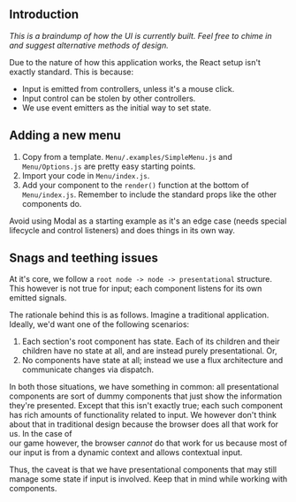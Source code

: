 ## Introduction

_This is a braindump of how the UI is currently built. Feel free to chime in and
suggest alternative methods of design._

Due to the nature of how this application works, the React setup isn't exactly
standard. This is because:
* Input is emitted from controllers, unless it's a mouse click.
* Input control can be stolen by other controllers.
* We use event emitters as the initial way to set state.

## Adding a new menu

1) Copy from a template. `Menu/.examples/SimpleMenu.js` and `Menu/Options.js`
are pretty easy starting points.
2) Import your code in `Menu/index.js`.
3) Add your component to the `render()` function at the bottom of
   `Menu/index.js`. Remember to include the standard props like the other
   components do.

Avoid using Modal as a starting example as it's an edge case (needs special
lifecycle and control listeners) and does things in its own way.

## Snags and teething issues

At it's core, we follow a `root node -> node -> presentational` structure. This
however is not true for input; each component listens for its own emitted
signals.

The rationale behind this is as follows. Imagine a traditional application.
Ideally, we'd want one of the following scenarios:
1) Each section's root component has state. Each of its children and their children
   have no state at all, and are instead purely presentational. Or,
2) No components have state at all; instead we use a flux architecture and
   communicate changes via dispatch.
   
In both those situations, we have something in common: all presentational
components are sort of dummy components that just show the information they're
presented. Except that this isn't exactly true; each such component has rich
amounts of functionality related to input. We however don't think about that in
traditional design because the browser does all that work for us. In the case of \
our game however, the browser
*cannot* do that work for us because most of our input is from a dynamic
context and allows contextual input.

Thus, the caveat is that we have presentational components that may still
manage some state if input is involved. Keep that in mind while working with
components.

